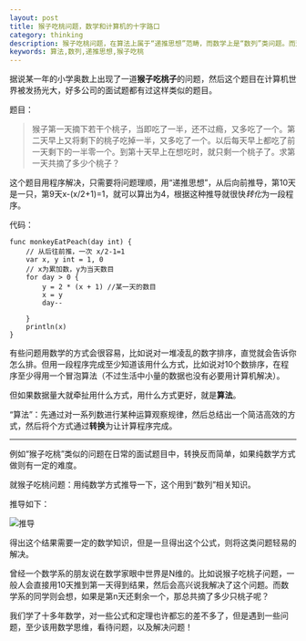 ```yaml
---
layout: post
title: 猴子吃桃问题，数学和计算机的十字路口
category: thinking
description: 猴子吃桃问题，在算法上属于“递推思想”范畴，而数学上是“数列”类问题。而这个问题用程序实现，相对容易但是注定了它的复杂度为O(N)，用数学实现需要数列推导，只要得出最终公式则能一针见血解决问题。 
keywords: 算法,数列,递推思想,猴子吃桃
---
```


据说某一年的小学奥数上出现了一道**猴子吃桃子**的问题，然后这个题目在计算机世界被发扬光大，好多公司的面试题都有过这样类似的题目。 

题目： 
>猴子第一天摘下若干个桃子，当即吃了一半，还不过瘾，又多吃了一个。第二天早上又将剩下的桃子吃掉一半，又多吃了一个。以后每天早上都吃了前一天剩下的一半零一个。到第十天早上在想吃时，就只剩一个桃子了。求第一天共摘了多少个桃子？ 

这个题目用程序解决，只需要将问题理顺，用“递推思想”，从后向前推导，第10天是一只，第9天x-(x/2+1)=1，就可以算出为4，根据这种推导就很快*转化*为一段程序。 

代码： 

``` 
func monkeyEatPeach(day int) {
	// 从后往前推，一次 x/2-1=1
	var x, y int = 1, 0
	// x为累加数，y为当天数目
	for day > 0 {
		y = 2 * (x + 1) //某一天的数目
		x = y
		day--

	}
	println(x)
}
``` 
有些问题用数学的方式会很容易，比如说对一堆凌乱的数字排序，直觉就会告诉你怎么排。但用一段程序完成至少知道该用什么方式，比如说对10个数排序，在程序至少得用一个冒泡算法（不过生活中小量的数据也没有必要用计算机解决）。 

但如果数据量大就牵扯用什么方式，用什么方式更好，就是**算法**。 

“算法”：先通过对一系列数进行某种运算观察规律，然后总结出一个简洁高效的方式，然后将个方式通过**转换**为让计算程序完成。	

---

例如“猴子吃桃”类似的问题在日常的面试题目中，转换反而简单，如果纯数学方式做则有一定的难度。

就猴子吃桃问题：用纯数学方式推导一下，这个用到“数列”相关知识。 

推导如下： 

![推导](http://haifengwang.github.io/blog/images/2014/houzi.png) 

得出这个结果需要一定的数学知识，但是一旦得出这个公式，则将这类问题轻易的解决。 

曾经一个数学系的朋友说在数学家眼中世界是N维的。比如说猴子吃桃子问题，一般人会直接用10天推到第一天得到结果，然后会高兴说我解决了这个问题。而数学系的同学则会想，如果是第n天还剩余一个，那总共摘了多少只桃子呢？ 

我们学了十多年数学，对一些公式和定理也许都忘的差不多了，但是遇到一些问题，至少该用数学思维，看待问题，以及解决问题！